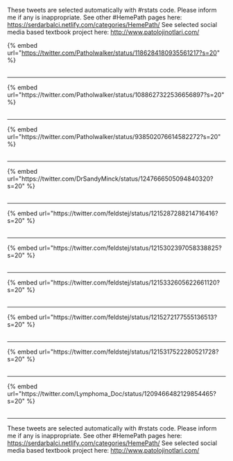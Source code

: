 

These tweets are selected automatically with #rstats code. Please inform me if any is inappropriate.
See other #HemePath pages here: https://serdarbalci.netlify.com/categories/HemePath/ 
See selected social media based textbook project here: http://www.patolojinotlari.com/

{% embed url="https://twitter.com/Patholwalker/status/1186284180935561217?s=20" %}<br>
<br>
<hr>
{% embed url="https://twitter.com/Patholwalker/status/1088627322536656897?s=20" %}<br>
<br>
<hr>
{% embed url="https://twitter.com/Patholwalker/status/938502076614582272?s=20" %}<br>
<br>
<hr>
{% embed url="https://twitter.com/DrSandyMinck/status/1247666505094840320?s=20" %}<br>
<br>
<hr>
{% embed url="https://twitter.com/feldstej/status/1215287288214716416?s=20" %}<br>
<br>
<hr>
{% embed url="https://twitter.com/feldstej/status/1215302397058338825?s=20" %}<br>
<br>
<hr>
{% embed url="https://twitter.com/feldstej/status/1215332605622661120?s=20" %}<br>
<br>
<hr>
{% embed url="https://twitter.com/feldstej/status/1215272177555136513?s=20" %}<br>
<br>
<hr>
{% embed url="https://twitter.com/feldstej/status/1215317522280521728?s=20" %}<br>
<br>
<hr>
{% embed url="https://twitter.com/Lymphoma_Doc/status/1209466482129854465?s=20" %}<br>
<br>
<hr>


These tweets are selected automatically with #rstats code. Please inform me if any is inappropriate.
See other #HemePath pages here: https://serdarbalci.netlify.com/categories/HemePath/ 
See selected social media based textbook project here: http://www.patolojinotlari.com/
